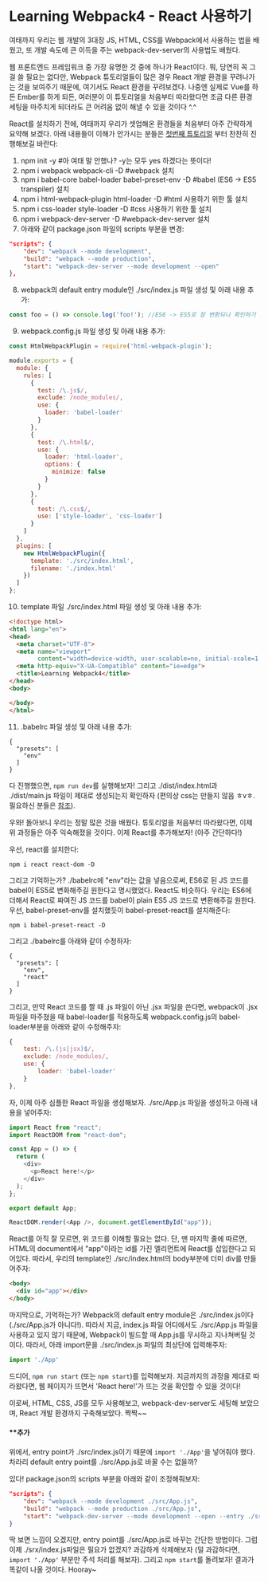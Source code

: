 # Learning Webpack4 - React 사용하기

여태까지 우리는 웹 개발의 3대장 JS, HTML, CSS를 Webpack에서 사용하는 법을 배웠고,
또 개발 속도에 큰 이득을 주는 webpack-dev-server의 사용법도 배웠다.

웹 프론트엔드 프레임워크 중 가장 유명한 것 중에 하나가 React이다.
뭐, 당연히 꼭 그걸 쓸 필요는 없다만, Webpack 튜토리얼들이 많은 경우
React 개발 환경을 꾸려나가는 것을 보여주기 때문에, 여기서도 React 환경을 꾸려보겠다.
나중엔 실제로 Vue를 하든 Ember를 하게 되든, 여러분이 이 튜토리얼을 처음부터 따라왔다면
조금 다른 환경 세팅을 마주치게 되더라도 큰 어려움 없이 해낼 수 있을 것이다 ^.^

React를 설치하기 전에, 여태까지 우리가 셋업해온 환경들을 처음부터 아주 간략하게
요약해 보겠다. 아래 내용들이 이해가 안가시는 분들은 [첫번째 튜토리얼](https://github.com/giantsol/Webpack4_101/tree/master/1_zero_conf)
부터 찬찬히 진행해보길 바란다:
1. npm init -y #아 여태 말 안했나? -y는 모두 yes 하겠다는 뜻이다!
2. npm i webpack webpack-cli -D #webpack 설치
3. npm i babel-core babel-loader babel-preset-env -D #babel (ES6 -> ES5 transpiler) 설치
4. npm i html-webpack-plugin html-loader -D #html 사용하기 위한 툴 설치
5. npm i css-loader style-loader -D #css 사용하기 위한 툴 설치
6. npm i webpack-dev-server -D #webpack-dev-server 설치
7. 아래와 같이 package.json 파일의 scripts 부분을 변경:
```json
"scripts": {
    "dev": "webpack --mode development",
    "build": "webpack --mode production",
    "start": "webpack-dev-server --mode development --open"
},
```
8. webpack의 default entry module인 ./src/index.js 파일 생성 및 아래 내용 추가:
```js
const foo = () => console.log('foo!'); //ES6 -> ES5로 잘 변환되나 확인하기 위해
```
9. webpack.config.js 파일 생성 및 아래 내용 추가:
```js
const HtmlWebpackPlugin = require('html-webpack-plugin');

module.exports = {
  module: {
    rules: [
      {
        test: /\.js$/,
        exclude: /node_modules/,
        use: {
          loader: 'babel-loader'
        }
      },
      {
        test: /\.html$/,
        use: {
          loader: 'html-loader',
          options: {
            minimize: false
          }
        }
      },
      {
        test: /\.css$/,
        use: ['style-loader', 'css-loader']
      }
    ]
  },
  plugins: [
    new HtmlWebpackPlugin({
      template: './src/index.html',
      filename: './index.html'
    })
  ]
};
```
10. template 파일 ./src/index.html 파일 생성 및 아래 내용 추가:
```html
<!doctype html>
<html lang="en">
<head>
  <meta charset="UTF-8">
  <meta name="viewport"
        content="width=device-width, user-scalable=no, initial-scale=1.0, maximum-scale=1.0, minimum-scale=1.0">
  <meta http-equiv="X-UA-Compatible" content="ie=edge">
  <title>Learning Webpack4</title>
</head>
<body>

</body>
</html>
```
11. .babelrc 파일 생성 및 아래 내용 추가:
```
{
  "presets": [
    "env"
  ]
}
```

다 진행했으면, ```npm run dev```를 실행해보자! 그리고 ./dist/index.html과
./dist/main.js 파일이 제대로 생성되는지 확인하자
(편의상 css는 만들지 않음 ㅎvㅎ. 필요하신 분들은 [참조](https://github.com/giantsol/Webpack4_101/tree/master/5_using_css)).

우와! 돌아보니 우리는 정말 많은 것을 배웠다. 튜토리얼을 처음부터 따라왔다면,
이제 위 과정들은 아주 익숙해졌을 것이다.
이제 React를 추가해보자! (아주 간단하다!)

우선, react를 설치한다:
```
npm i react react-dom -D
```

그리고 기억하는가? ./babelrc에 "env"라는 값을 넣음으로써, ES6로 된 JS 코드를
babel이 ES5로 변화해주길 원한다고 명시했었다.
React도 비슷하다. 우리는 ES6에 더해서 React로 짜여진 JS 코드를 babel이
plain ES5 JS 코드로 변환해주길 원한다. 우선, babel-preset-env를 설치했듯이
babel-preset-react를 설치해준다:
```
npm i babel-preset-react -D
```

그리고 ./babelrc를 아래와 같이 수정하자:
```
{
  "presets": [
    "env",
    "react"
  ]
}
```

그리고, 만약 React 코드를 짤 때 .js 파일이 아닌 .jsx 파일을 쓴다면,
webpack이 .jsx 파일을 마주쳤을 때 babel-loader를 적용하도록 webpack.config.js의
babel-loader부분을 아래와 같이 수정해주자:
```js
{
    test: /\.(js|jsx)$/,
    exclude: /node_modules/,
    use: {
        loader: 'babel-loader'
    }
},
```

자, 이제 아주 심플한 React 파일을 생성해보자. ./src/App.js 파일을 생성하고
아래 내용을 넣어주자:
```js
import React from "react";
import ReactDOM from "react-dom";

const App = () => {
  return (
    <div>
      <p>React here!</p>
    </div>
  );
};

export default App;

ReactDOM.render(<App />, document.getElementById("app"));
```

React를 아직 잘 모르면, 위 코드를 이해할 필요는 없다. 단, 맨 마지막 줄에 따르면,
HTML의 document에서 "app"이라는 id를 가진 엘리먼트에 React를 삽입한다고 되어있다.
따라서, 우리의 template인 ./src/index.html의 body부분에 더미 div를 만들어주자:
```html
<body>
  <div id="app"></div>
</body>
```

마지막으로, 기억하는가? Webpack의 default entry module은 ./src/index.js이다
(./src/App.js가 아니다!). 따라서 지금, index.js 파일 어디에서도 ./src/App.js 파일을
사용하고 있지 않기 때문에, Webpack이 빌드할 때 App.js를 무시하고 지나쳐버릴 것이다.
따라서, 아래 import문을 ./src/index.js 파일의 최상단에 입력해주자:
```js
import './App'
```

드디어, ```npm run start``` (또는 ```npm start```)를 입력해보자.
지금까지의 과정을 제대로 따라왔다면, 웹 페이지가 뜨면서 'React here!'가 뜨는 것을
확인할 수 있을 것이다!

이로써, HTML, CSS, JS를 모두 사용해보고, webpack-dev-server도 세팅해 보았으며,
React 개발 환경까지 구축해보았다. 짝짝~~

#### **추가
위에서, entry point가 ./src/index.js이기 때문에 ```import './App'```을 넣어줘야 했다.
차라리 default entry point를 ./src/App.js로 바꿀 수는 없을까?

있다!
package.json의 scripts 부분을 아래와 같이 조정해줘보자:
```json
"scripts": {
    "dev": "webpack --mode development ./src/App.js",
    "build": "webpack --mode production ./src/App.js",
    "start": "webpack-dev-server --mode development --open --entry ./src/App.js"
}
```

딱 보면 느낌이 오겠지만, entry point를 ./src/App.js로 바꾸는 간단한 방법이다.
그럼 이제 ./srx/index.js파일은 필요가 없겠지? 과감하게 삭제해보자
(덜 과감하다면, ```import './App'``` 부분만 주석 처리를 해보자).
그리고 ```npm start```를 돌려보자! 결과가 똑같이 나올 것이다. Hooray~
